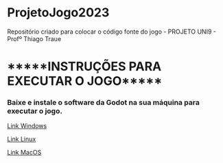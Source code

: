 # ProjetoJogo2023
Repositório criado para colocar o código fonte do jogo - PROJETO UNI9 - Profº Thiago Traue 


<h1>*****INSTRUÇÕES PARA EXECUTAR O JOGO*****</h1>

<h3>Baixe e instale o software da Godot na sua máquina para executar o jogo.</h3>

<a href="https://godotengine.org/download/windows/">Link Windows</a>

<a href="https://godotengine.org/download/linux/">Link Linux</a>

<a href="https://godotengine.org/download/macos/">Link MacOS</a>


